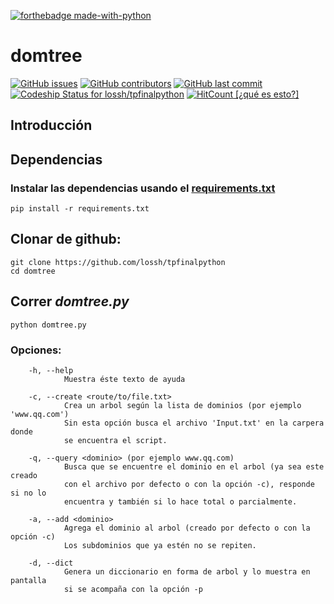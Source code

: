 [![forthebadge made-with-python](http://ForTheBadge.com/images/badges/made-with-python.svg)](https://www.python.org/)
# domtree 

[![GitHub issues](https://img.shields.io/github/issues/lossh/tpfinalpython.svg?style=plastic)](https://github.com/lossh/tpfinalpython/issues)
[![GitHub contributors](https://img.shields.io/github/contributors/lossh/tpfinalpython.svg?style=plastic)](https://github.com/lossh/tpfinalpython/graphs/contributors)
[![GitHub last commit](https://img.shields.io/github/last-commit/lossh/tpfinalpython.svg?style=plastic)](https://github.com/lossh/tpfinalpython/commits/master)
[![Codeship Status for lossh/tpfinalpython](https://app.codeship.com/projects/ffa22c30-7849-0137-fda4-6ae33c4945cb/status?branch=master)](https://app.codeship.com/projects/350185)
[![HitCount](http://hits.dwyl.io/lossh/tpfinalpython.svg?style=plastic)](http://hits.dwyl.io/lossh/tpfinalpython)[ [¿qué es esto?]](https://nitratine.net/blog/post/github-badges/)

## Introducción


## Dependencias

### Instalar las dependencias usando el [requirements.txt](https://medium.com/@boscacci/why-and-how-to-make-a-requirements-txt-f329c685181e)

`pip install -r requirements.txt`

## Clonar de github:
```console
git clone https://github.com/lossh/tpfinalpython
cd domtree
```
## Correr _domtree.py_ 
`python domtree.py`

### Opciones:
        -h, --help 
                Muestra éste texto de ayuda

        -c, --create <route/to/file.txt>
                Crea un arbol según la lista de dominios (por ejemplo 'www.qq.com')
                Sin esta opción busca el archivo 'Input.txt' en la carpera donde
                se encuentra el script.

        -q, --query <dominio> (por ejemplo www.qq.com)
                Busca que se encuentre el dominio en el arbol (ya sea este creado
                con el archivo por defecto o con la opción -c), responde si no lo 
                encuentra y también si lo hace total o parcialmente.

        -a, --add <dominio>
                Agrega el dominio al arbol (creado por defecto o con la opción -c)
                Los subdominios que ya estén no se repiten. 

        -d, --dict
                Genera un diccionario en forma de arbol y lo muestra en pantalla
                si se acompaña con la opción -p